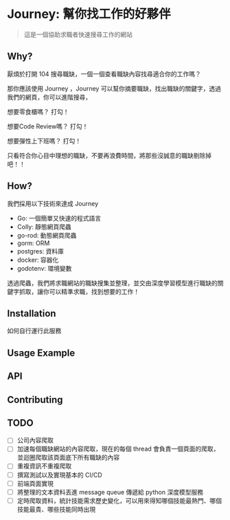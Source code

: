 # Journey: 幫你找工作的好夥伴

> 這是一個協助求職者快速搜尋工作的網站

## Why?

厭煩於打開 104 搜尋職缺，一個一個查看職缺內容找尋適合你的工作嗎？

那你應該使用 Journey ，Journey 可以幫你摘要職缺，找出職缺的關鍵字，透過我們的網頁，你可以進階搜尋，

想要零食櫃嗎？ 打勾！

想要Code Review嗎？ 打勾！

想要彈性上下班嗎？ 打勾！

只看符合你心目中理想的職缺，不要再浪費時間，將那些沒誠意的職缺剔除掉吧！！

## How?

我們採用以下技術來達成 Journey

- Go: 一個簡單又快速的程式語言
- Colly: 靜態網頁爬蟲
- go-rod: 動態網頁爬蟲
- gorm: ORM
- postgres: 資料庫
- docker: 容器化
- godotenv: 環境變數

透過爬蟲，我們將求職網站的職缺搜集並整理，並交由深度學習模型進行職缺的關鍵字抓取，讓你可以精準求職，找到想要的工作！

## Installation

如何自行運行此服務

## Usage Example

## API

## Contributing

## TODO

- [ ] 公司內容爬取
- [ ] 加速每個職缺網站的內容爬取，現在的每個 thread 會負責一個頁面的爬取，並迴圈爬取該頁面底下所有職缺的內容
- [ ] 重複資訊不重複爬取
- [ ] 撰寫測試以及實現基本的 CI/CD
- [ ] 前端頁面實現
- [ ] 將整理的文本資料丟進 message queue 傳遞給 python 深度模型服務
- [ ] 定時爬取資料，統計技能需求歷史變化，可以用來得知哪個技能最熱門、哪個技能最貴、哪些技能同時出現
